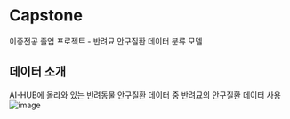 # Capstone
이중전공 졸업 프로젝트 - 반려묘 안구질환 데이터 분류 모델

## 데이터 소개
AI-HUB에 올라와 있는 반려동물 안구질환 데이터 중 반려묘의 안구질환 데이터 사용
![image](https://github.com/user-attachments/assets/a3882fa4-cd66-4c5d-8c8a-6ebe9bb06c43)
